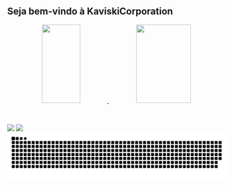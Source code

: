 ## Seja bem-vindo à KaviskiCorporation

<div align="center">
  <a href="https://github.com/KaviskCorp">
    <img height="180em" width="42%" src="https://github-readme-stats.vercel.app/api?username=kaviskicorporation&show_icons=true&theme=dracula&include_all_commits=true&count_private=true"/>
    <img height="180em" width="50%" src="https://github-readme-stats.vercel.app/api/top-langs/?username=kaviskicorporation&layout=compact&langs_count=7&theme=dracula"/>
  </a>
</div>

<div style="display: inline_block"><br>
  <!-- ... seus ícones ... -->
</div>

##

<div>
  <a href = "mailto:kaviskicorp@gmail.com"><img src="https://img.shields.io/badge/Gmail-D14836?style=for-the-badge&logo=gmail&logoColor=white" target="_blank"></a>
  <a href = "https://play.google.com/store/apps/dev?id=7784930460694957369"><img src="https://img.shields.io/badge/Google_Play-414141?style=for-the-badge&logo=google-play&logoColor=white" target="_blank"></a>
  
  <img src="https://github.com/KaviskCorp/KaviskCorp/blob/output/github-contribution-grid-snake.svg" alt="Snake animation">
</div>
